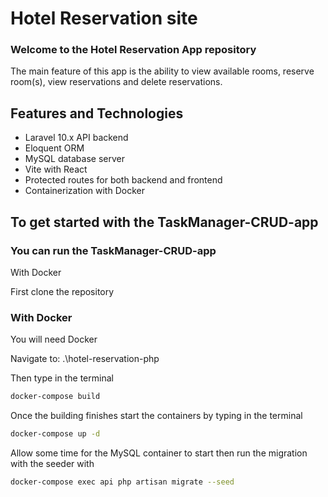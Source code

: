 # Hotel Reservation site
### Welcome to the Hotel Reservation App repository
The main feature of this app is the ability to view available rooms, reserve room(s), view reservations and delete reservations.

## Features and Technologies
- Laravel 10.x API backend
- Eloquent ORM
- MySQL database server
- Vite with React
- Protected routes for both backend and frontend
- Containerization with Docker

## To get started with the TaskManager-CRUD-app

### You can run the TaskManager-CRUD-app

With Docker

First clone the repository

### With Docker
You will need Docker

Navigate to: .\hotel-reservation-php

Then type in the terminal
```sh
docker-compose build
```

Once the building finishes start the containers by typing in the terminal
```sh
docker-compose up -d
```

Allow some time for the MySQL container to start then run the migration with the seeder with
```sh
docker-compose exec api php artisan migrate --seed
```
